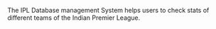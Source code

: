 The IPL Database management System helps users to check stats of different teams of the Indian Premier League.
